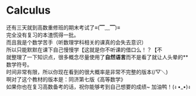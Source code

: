 # Calculus
还有三天就到高数重修班的期末考试了≡(▔﹏▔)≡  
完全没有复习的本渣慌得一批。  
而且我是个数学苦手（听数理学科相关的课真的会失去意识）  
所以只能默默在课下自己慢慢学【这就是你不听课的借口么！？【不  
就整理了一下知识点，很多概念尽量使用了**自然语言**而不是看了就让人头晕的**数学符号。  
时间非常有限，所以你现在看到的很大概率是非常不完整的版本(/▽＼)  
啊对了这个教材的版本是：同济第七版《高等数学》  
如果你也在复习高数备考的话，祝你能够考到自己想要的成绩~
加油鸭！(ง •_•)ง

